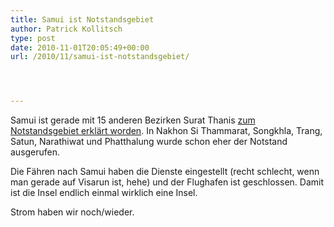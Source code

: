 ```yaml
---
title: Samui ist Notstandsgebiet
author: Patrick Kollitsch
type: post
date: 2010-11-01T20:05:49+00:00
url: /2010/11/samui-ist-notstandsgebiet/




---
```

Samui ist gerade mit 15 anderen Bezirken Surat Thanis [zum Notstandsgebiet erkl&auml;rt worden][1]. In Nakhon Si Thammarat, Songkhla, Trang, Satun, Narathiwat und Phatthalung wurde schon eher der Notstand ausgerufen.

Die F&auml;hren nach Samui haben die Dienste eingestellt (recht schlecht, wenn man gerade auf Visarun ist, hehe) und der Flughafen ist geschlossen. Damit ist die Insel endlich einmal wirklich eine Insel.

Strom haben wir noch/wieder.

 [1]: http://www.bangkokpost.com/breakingnews/204447/surat-thani-a-disaster-zone